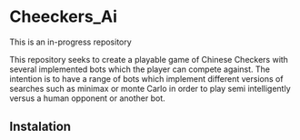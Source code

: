 # Cheeckers_Ai

This is an in-progress repository

This repository seeks to create a playable game of Chinese Checkers with several implemented bots which the player can compete against. The intention is to have a range of bots which implement different versions of searches such as minimax or monte Carlo in order to play semi intelligently versus a human opponent or another bot.

## Instalation
